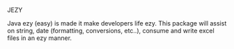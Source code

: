 JEZY

Java ezy (easy) is made it make developers life ezy. This package will assist on string, date (formatting, conversions, etc..), consume and write excel files in an ezy manner.  